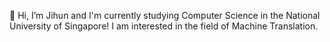 👋 Hi, I’m Jihun and I'm currently studying Computer Science in the National University of Singapore! I am interested in the field of Machine Translation.
<!---
hwangjihun/hwangjihun is a ✨ special ✨ repository because its `README.md` (this file) appears on your GitHub profile.
You can click the Preview link to take a look at your changes.
--->
